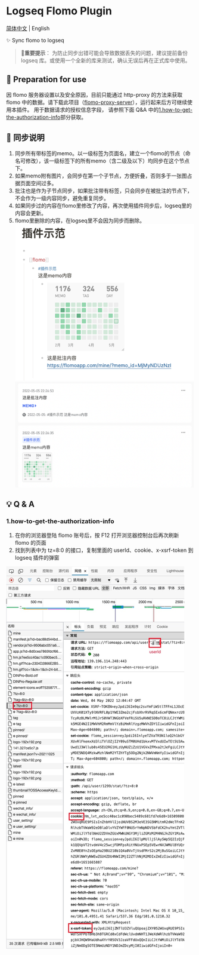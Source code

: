 # Logseq Flomo Plugin

[简体中文](./README.md) | English

✨ Sync flomo to logseq

> **🚦重要提示**：
> 为防止同步出错可能会导致数据丢失的问题，建议提前备份 logseq 库。或使用一个全新的库来测试，确认无误后再在正式库中使用。

## 🔨 Preparation for use

因 flomo 服务器设置以及安全原因，目前只能通过 http-proxy 的方法来获取 flomo 中的数据。请下载此项目（[flomo-proxy-server](https://github.com/swiftwind0405/flomo-proxy-server/releases)），运行起来后方可继续使用本插件。
用于数据请求的授权信息字段， 请参照下面 Q&A 中的[1.how-to-get-the-authorization-info](#1.how-to-get-the-authorization-info)部分获取。

## 🧩 同步说明

1. 同步所有带标签的memo。以一级标签为页面名，建立一个flomo的节点（命名可修改），该一级标签下的所有memo（含二级及以下）均同步在这个节点下。
2. 如果memo附有图片，会同步在第一个子节点，方便折叠，否则多于一张图占据页面空间过多。
3. 批注也是作为子节点同步，如果批注带有标签，只会同步在被批注的节点下，不会作为一级内容同步，避免重复同步。
4. 如果同步过的内容在flomo里修改了内容，再次使用插件同步后，logseq里的内容会更新。
5. flomo里删除的内容，在logseq里不会因为同步而删除。
![image](https://github.com/SeyeeL/logseq-flomo-plugin/blob/main/src/assets/example.png)
![image](https://github.com/SeyeeL/logseq-flomo-plugin/blob/main/src/assets/example2.png)

## 💡 Q & A

### 1.how-to-get-the-authorization-info

1. 在你的浏览器登陆 flomo 账号后，按 F12 打开浏览器控制台后再次刷新 flomo 的页面
2. 找到列表中为 tz=8:0 的接口，复制里面的 userId、cookie、x-xsrf-token 到 logseq 插件的弹窗

![image](https://github.com/SeyeeL/logseq-flomo-plugin/blob/main/src/assets/getCookie.jpg)
